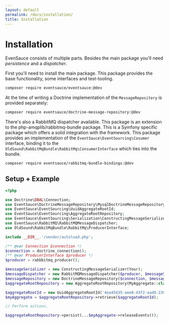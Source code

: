 ```yaml
---
layout: default
permalink: /docs/installation/
title: Installation
---
```


# Installation

EvenSauce consists of multiple parts. Besides the main package you'll need _persistence_ and a _dispatcher_.

First you'll need to install the main package. This package provides the base functionality, some interfaces and
test-tooling.

```bash
composer require eventsauce/eventsauce:@dev
```

At the time of writing a Doctrine implementation of the `MessageRepository` is provided separately:

```bash
composer require eventsauce/doctrine-message-repository:@dev
```

There's also a RabbitMQ dispatcher available. This package is an extension to the php-amqplib/rabbitmq-bundle package.
This is a Symfony specific package which offers a solid integration with the framework. This package provides an
implementation of the `EventSauce\EventSourcing\Cosumer` interface, binding it to the
`OldSound\RabbitMqBundle\RabbitMq\ConsumerInterface` which ties into the bundle.

```bash
composer require eventsauce/rabbitmq-bundle-bindings:@dev
```

## Setup + Example

```php
<?php

use Doctrine\DBAL\Connection;
use EventSauce\DoctrineMessageRepository\MysqlDoctrineMessageRepository;
use EventSauce\EventSourcing\UuidAggregateRootId;
use EventSauce\EventSourcing\AggregateRootRepository;
use EventSauce\EventSourcing\Serialization\ConstructingMessageSerializer;
use EventSauce\RabbitMQ\RabbitMQMessageDispatcher;
use OldSound\RabbitMqBundle\RabbitMq\ProducerInterface;

include __DIR__.'/vendor/autoload.php';

/** @var Connection $connection */
$connection = doctrine_connection();
/** @var ProducerInterface $producer */
$producer = rabbbitmq_producer();

$messageSerializer = new ConstructingMessageSerializer(Your);
$messageDispatcher = new RabbitMQMessageDispatcher($producer, $messageSerializer);
$messageRepository = new DoctrineMessageRepository($connection, $messageDispatcher, $messageSerializer, 'domain_messages');
$aggregateRootRepository = new AggregateRootRepository(MyAggregate::class, $messageRepository);

$aggregateRootId = new UuidAggregateRootId('4ea45435-aee8-43f2-aad8-2309bcd2aaab');
$myAggregate = $aggregateRootRepository->retrieve($aggregateRootId);

// Perform actions.

$aggregateRootRepository->persist(...$myAggregate->releaseEvents());
```
